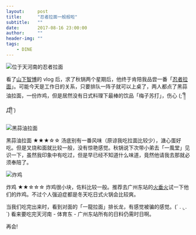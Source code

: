 ```yaml
---
layout:     post
title:      "忍者拉面一般般啦"
subtitle:   ""
date:       2017-08-16 23:00:00
author:     ""
header-img: ""
tags:
    - DINE
---
```


![位于天河南的忍者拉面](http://whamwong-blog.oss-cn-shenzhen.aliyuncs.com/20170816%E5%BF%8D%E8%80%85%E6%8B%89%E9%9D%A2/IMG_1666.JPG)

看了[山下智博](https://www.bilibili.com/video/av11017547/?from=search&seid=13895161601576733645)的 vlog 后，求了秋锅两个星期后，他终于肯陪我品尝一番「[忍者拉面](http://www.dianping.com/shop/69653068)」。可能今天是工作日的关系，只要排队一阵子就可以上桌了，两人都点了黑蒜油拉面，一份炸鸡，但是居然没有日式料理下最棒的饮品「梅子苏打」，伤心 (;´༎ຶД༎ຶ`) 

![黑蒜油拉面](http://whamwong-blog.oss-cn-shenzhen.aliyuncs.com/20170816%E5%BF%8D%E8%80%85%E6%8B%89%E9%9D%A2/IMG_1669.JPG)

黑蒜油拉面 ★★★☆☆
汤底别有一番风味（原谅我吃拉面比较少），溏心蛋好吃。但是叉烧和面就比较一般，没有惊艳感觉。秋锅说下次带小弟去「一風堂」见识一下，虽然我印象中有吃过，但是早已经不知道什么味道，竟然他请我去那就必须奉陪了。

![炸鸡](http://whamwong-blog.oss-cn-shenzhen.aliyuncs.com/20170816%E5%BF%8D%E8%80%85%E6%8B%89%E9%9D%A2/IMG_1672.JPG)

炸鸡 ★★☆☆☆
炸鸡很小块，佐料比较一般。推荐去广州东站的[火垂火](http://www.dianping.com/shop/5437289)试一下他们的炸鸡。不过个人强迫症都是冬天吃日式火锅会比较爽。

当我们吃完出来时，看到对面的「一龍拉面」排长龙，有感觉被骗的感觉。(´ . .̫ . `) 看来要吃完天河南 - 体育东 - 广州东站所有的日料仍需时日啊。

再会!


